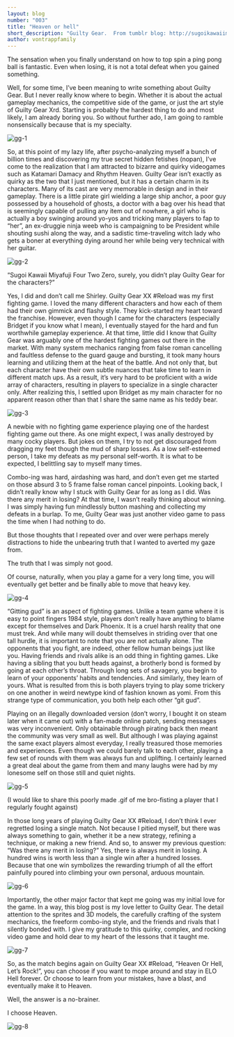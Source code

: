 ```yaml
---
layout: blog
number: "003"
title: "Heaven or hell"
short_description: "Guilty Gear.  From tumblr blog: http://sugoikawaiimiyafuji420.tumblr.com/"
author: vontrappfamily
---
```


The sensation when you finally understand on how to top spin a ping pong ball is fantastic. Even when losing, it is not a total defeat when you gained something.

Well, for some time, I’ve been meaning to write something about Guilty Gear. But I never really know where to begin. Whether it is about the actual gameplay mechanics, the competitive side of the game, or just the art style of Guilty Gear Xrd. Starting is probably the hardest thing to do and most likely, I am already boring you. So without further ado, I am going to ramble nonsensically because that is my specialty.

<img src="https://s3-us-west-1.amazonaws.com/images.incronaut.com/gg-1.jpg" alt="gg-1" />

So, at this point of my lazy life, after psycho-analyzing myself a bunch of billion times and discovering my true secret hidden fetishes (nopan), I’ve come to the realization that I am attracted to bizarre and quirky videogames such as Katamari Damacy and Rhythm Heaven. Guilty Gear isn’t exactly as quirky as the two that I just mentioned, but it has a certain charm in its characters. Many of its cast are very memorable in design and in their gameplay. There is a little pirate girl wielding a large ship anchor, a poor guy possessed by a household of ghosts, a doctor with a bag over his head that is seemingly capable of pulling any item out of nowhere, a girl who is actually a boy swinging around yo-yos and tricking many players to fap to “her”, an ex-druggie ninja weeb who is campaigning to be President while shouting sushi along the way, and a sadistic time-traveling witch lady who gets a boner at everything dying around her while being very technical with her guitar.

<img src="https://s3-us-west-1.amazonaws.com/images.incronaut.com/gg-2.gif" alt="gg-2" />

“Sugoi Kawaii Miyafuji Four Two Zero, surely, you didn’t play Guilty Gear for the characters?”

Yes, I did and don’t call me Shirley. Guilty Gear XX #Reload was my first fighting game. I loved the many different characters and how each of them had their own gimmick and flashy style. They kick-started my heart toward the franchise. However, even though I came for the characters (especially Bridget if you know what I mean), I eventually stayed for the hard and fun worthwhile gameplay experience. At that time, little did I know that Guilty Gear was arguably one of the hardest fighting games out there in the market. With many system mechanics ranging from false roman cancelling and faultless defense to the guard gauge and bursting, it took many hours learning and utilizing them at the heat of the battle. And not only that, but each character have their own subtle nuances that take time to learn in different match ups. As a result, it’s very hard to be proficient with a wide array of characters, resulting in players to specialize in a single character only. After realizing this, I settled upon Bridget as my main character for no apparent reason other than that I share the same name as his teddy bear.

<img src="https://s3-us-west-1.amazonaws.com/images.incronaut.com/gg-3.png" alt="gg-3" />

A newbie with no fighting game experience playing one of the hardest fighting game out there. As one might expect, I was anally destroyed by many cocky players. But jokes on them, I try to not get discouraged from dragging my feet though the mud of sharp losses. As a low self-esteemed person, I take my defeats as my personal self-worth. It is what to be expected, I belittling say to myself many times.

Combo-ing was hard, airdashing was hard, and don’t even get me started on those absurd 3 to 5 frame false roman cancel pinpoints. Looking back, I didn’t really know why I stuck with Guilty Gear for as long as I did. Was there any merit in losing? At that time, I wasn’t really thinking about winning. I was simply having fun mindlessly button mashing and collecting my defeats in a burlap. To me, Guilty Gear was just another video game to pass the time when I had nothing to do. 

But those thoughts that I repeated over and over were perhaps merely distractions to hide the unbearing truth that I wanted to averted my gaze from. 

The truth that I was simply not good. 

Of course, naturally, when you play a game for a very long time, you will eventually get better and be finally able to move that heavy key.

<img src="https://s3-us-west-1.amazonaws.com/images.incronaut.com/gg-4.gif" alt="gg-4" />

“Gitting gud” is an aspect of fighting games. Unlike a team game where it is easy to point fingers 1984 style, players don’t really have anything to blame except for themselves and Dark Phoenix. It is a cruel harsh reality that one must trek. And while many will doubt themselves in striding over that one tall hurdle, it is important to note that you are not actually alone. The opponents that you fight, are indeed, other fellow human beings just like you. Having friends and rivals alike is an odd thing in fighting games. Like having a sibling that you butt heads against, a brotherly bond is formed by going at each other’s throat. Through long sets of savagery, you begin to learn of your opponents’ habits and tendencies. And similarly, they learn of yours. What is resulted from this is both players trying to play some trickery on one another in weird newtype kind of fashion known as yomi. From this strange type of communication, you both help each other “git gud”.

Playing on an illegally downloaded version (don’t worry, I bought it on steam later when it came out) with a fan-made online patch, sending messages was very inconvenient. Only obtainable through pirating back then meant the community was very small as well. But although I was playing against the same exact players almost everyday, I really treasured those memories and experiences. Even though we could barely talk to each other, playing a few set of rounds with them was always fun and uplifting. I certainly learned a great deal about the game from them and many laughs were had by my lonesome self on those still and quiet nights.

<img src="https://s3-us-west-1.amazonaws.com/images.incronaut.com/gg-5.gif" alt="gg-5" />

(I would like to share this poorly made .gif of me bro-fisting a player that I regularly fought against)

In those long years of playing Guilty Gear XX #Reload, I don’t think I ever regretted losing a single match. Not because I pitied myself, but there was always something to gain, whether it be a new strategy, refining a technique, or making a new friend. And so, to answer my previous question: “Was there any merit in losing?” Yes, there is always merit in losing. A hundred wins is worth less than a single win after a hundred losses. Because that one win symbolizes the rewarding triumph of all the effort painfully poured into climbing your own personal, arduous mountain.

<img src="https://s3-us-west-1.amazonaws.com/images.incronaut.com/gg-6.jpg" alt="gg-6" />

Importantly, the other major factor that kept me going was my initial love for the game. In a way, this blog post is my love letter to Guilty Gear. The detail attention to the sprites and 3D models, the carefully crafting of the system mechanics, the freeform combo-ing style, and the friends and rivals that I silently bonded with. I give my gratitude to this quirky, complex, and rocking video game and hold dear to my heart of the lessons that it taught me.

<img src="https://s3-us-west-1.amazonaws.com/images.incronaut.com/gg-7.jpg" alt="gg-7" />

So, as the match begins again on Guilty Gear XX #Reload, “Heaven Or Hell, Let’s Rock!”, you can choose if you want to mope around and stay in ELO Hell forever. Or choose to learn from your mistakes, have a blast, and eventually make it to Heaven.

Well, the answer is a no-brainer.

I choose Heaven.

<img src="https://s3-us-west-1.amazonaws.com/images.incronaut.com/gg-8.jpg" alt="gg-8" />